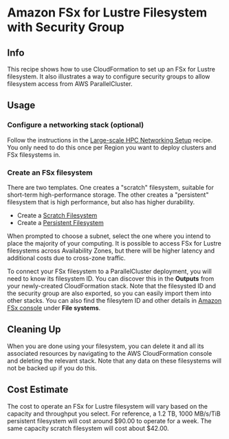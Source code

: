# Amazon FSx for Lustre Filesystem with Security Group

## Info

This recipe shows how to use CloudFormation to set up an FSx for Lustre filesystem. It also illustrates a way to configure security groups to allow filesystem access from AWS ParallelCluster.

## Usage

### Configure a networking stack (optional)

Follow the instructions in the [Large-scale HPC Networking Setup](../../net/hpc_large_scale/README.md) recipe. You only need to do this once per Region you want to deploy clusters and FSx filesystems in.

### Create an FSx filesystem

There are two templates. One creates a "scratch" filesystem, suitable for short-term high-performance storage. The other creates a "persistent" filesystem that is high performance, but also has higher durability. 

* Create a [Scratch Filesystem](https://us-east-2.console.aws.amazon.com/cloudformation/home?region=us-east-2#/stacks/create/review?stackName=fsxl-scratch&templateURL=https://aws-hpc-recipes.s3.us-east-1.amazonaws.com/main/recipes/storage/fsx_lustre/assets/scratch.yaml)
* Create a [Persistent Filesystem](https://us-east-2.console.aws.amazon.com/cloudformation/home?region=us-east-2#/stacks/create/review?stackName=fsxl-persistent&templateURL=https://aws-hpc-recipes.s3.us-east-1.amazonaws.com/main/recipes/storage/fsx_lustre/assets/persistent.yaml)

When prompted to choose a subnet, select the one where you intend to place the majority of your computing. It is possible to access FSx for Lustre filesystems across Availability Zones, but there will be higher latency and additional costs due to cross-zone traffic.

To connect your FSx filesystem to a ParallelCluster deployment, you will need to know its filesystem ID. You can discover this in the **Outputs** from your newly-created CloudFormation stack. Note that the filesysted ID and the security group are also exported, so you can easily import them into other stacks. You can also find the filesytem ID and other details in [Amazon FSx console](https://console.aws.amazon.com/fsx/home) under **File systems**.

## Cleaning Up

When you are done using your filesystem, you can delete it and all its associated resources by navigating to the AWS CloudFormation console and deleting the relevant stack. Note that any data on these filesystems will not be backed up if you do this. 

## Cost Estimate

The cost to operate an FSx for Lustre filesystem will vary based on the capacity and throughput you select. For reference, a 1.2 TB, 1000 MB/s/TiB persistent filesystem will cost around $90.00 to operate for a week. The same capacity scratch filesystem will cost about $42.00. 
